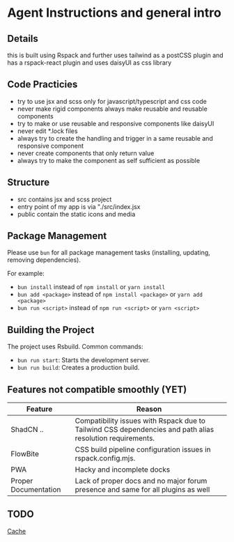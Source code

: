 # Agent Instructions and general intro

## Details

this is built using Rspack and further uses tailwind as a postCSS plugin and has a rspack-react plugin and uses daisyUI as css library

## Code Practicies

- try to use jsx and scss only for javascript/typescript and css code
- never make rigid components always make reusable and reusable components
- try to make or use reusable and responsive components like daisyUI
- never edit \*.lock files
- always try to create the handling and trigger in a same reusable and responsive component
- never create components that only return value
- always try to make the component as self sufficient as possible

## Structure

- src contains jsx and scss project
- entry point of my app is via "./src/index.jsx
- public contain the static icons and media

## Package Management

Please use `bun` for all package management tasks (installing, updating, removing dependencies).

For example:

- `bun install` instead of `npm install` or `yarn install`
- `bun add <package>` instead of `npm install <package>` or `yarn add <package>`
- `bun run <script>` instead of `npm run <script>` or `yarn <script>`

## Building the Project

The project uses Rsbuild. Common commands:

- `bun run start`: Starts the development server.
- `bun run build`: Creates a production build.

## Features not compatible smoothly (YET)

| Feature              | Reason                                                                                                    |
| -------------------- | --------------------------------------------------------------------------------------------------------- |
| ShadCN ..            | Compatibility issues with Rspack due to Tailwind CSS dependencies and path alias resolution requirements. |
| FlowBite             | CSS build pipeline configuration issues in rspack.config.mjs.                                             |
| PWA                  | Hacky and incomplete docks                                                                              |
| Proper Documentation | Lack of proper docs and no major forum presence and same for all plugins as well                          |


## TODO


[Cache](https://stackoverflow.com/questions/1922910/force-browser-to-clear-cache)